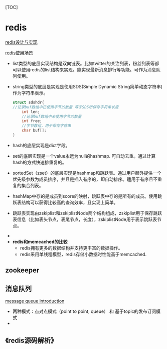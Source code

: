 
[TOC]
# redis
[redis设计与实现](http://redisbook.com/)

[redis使用场景](https://www.zhihu.com/question/19829601/answer/88069207?utm_source=qq&utm_medium=social)

* list类型的底层实现结构是双向链表。比如twitter的关注列表，粉丝列表等都可以使用redis的list结构来实现。能实现最新消息排行等功能。可作为消息队列使用。
* string类型的底层是实现是使用SDS(Simple Dynamic String简单动态字符串)作为字符串表示。
	>
	```c
	struct sdshdr{
	//记录buf数组中已使用字节的数量 等于SDS所保存字符串长度
		int len;
		//记录buf数组中未使用字节的数量
		int free;
		//字节数组，用于保存字符串
		char buf[];
	}
	``` 
	
	
* hash的底层实现是dict字段。
* set的底层实现是一个value永远为null的hashmap. 可自动去重。通过计算hash的方式快速排重复的。
* sortedSet（zset）的底层实现是hashmap和跳跃表。通过用户额外提供一个优先级参数为成员排序，并且是插入有序的，即自动排序。适用于有序且不重复的集合列表。
 - hashMap中存的是成员到score的映射，跳跃表中存的是所有的成员。使用跳跃表结构可以获得比较高的查询效率，且实现上简单。

 - 跳跃表实现由zskiplist和zskiplistNode两个结构组成，zskiplist用于保存跳跃表信息（比如表头节点，表尾节点，长度），zskiplistNode用于表示跳跃表节点。
* 
* **redis和memcached的比较**
	- redis拥有更多的数据结构并支持更丰富的数据操作。
	- redis采用单线程模型，redis存储小数据时性能高于memcached.

	
## zookeeper


## 消息队列
[message queue introduction](https://cloud.tencent.com/developer/article/1006035)

* 两种模式：点对点模式（point to point, queue） 和 基于topic的发布订阅模式
* 



## 《redis源码解析》